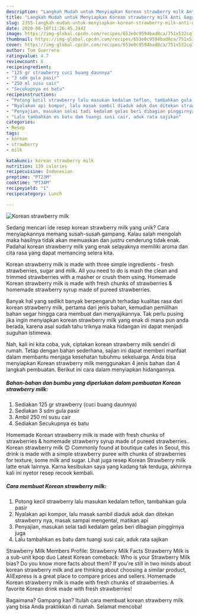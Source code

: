 ```yaml
---
description: "Langkah Mudah untuk Menyiapkan Korean strawberry milk Anti Gagal"
title: "Langkah Mudah untuk Menyiapkan Korean strawberry milk Anti Gagal"
slug: 2355-langkah-mudah-untuk-menyiapkan-korean-strawberry-milk-anti-gagal
date: 2020-08-10T11:26:45.244Z
image: https://img-global.cpcdn.com/recipes/653e0c9594bad8ca/751x532cq70/korean-strawberry-milk-foto-resep-utama.jpg
thumbnail: https://img-global.cpcdn.com/recipes/653e0c9594bad8ca/751x532cq70/korean-strawberry-milk-foto-resep-utama.jpg
cover: https://img-global.cpcdn.com/recipes/653e0c9594bad8ca/751x532cq70/korean-strawberry-milk-foto-resep-utama.jpg
author: Tom Guerrero
ratingvalue: 4.7
reviewcount: 6
recipeingredient:
- "125 gr strawberry cuci buang daunnya"
- "3 sdm gula pasir"
- "250 ml susu cair"
- "Secukupnya es batu"
recipeinstructions:
- "Potong kecil strawberry lalu masukan kedalam teflon, tambahkan gula pasir"
- "Nyalakan api kompor, lalu masak sambil diaduk aduk dan ditekan strawberry nya, masak sampai mengental, matikan api"
- "Penyajian, masukan selai tadi kedalam gelas beri dibagian pinggirnya juga"
- "Lalu tambahkan es batu dam tuangi susi cair, aduk rata sajikan"
categories:
- Resep
tags:
- korean
- strawberry
- milk

katakunci: korean strawberry milk 
nutrition: 139 calories
recipecuisine: Indonesian
preptime: "PT23M"
cooktime: "PT34M"
recipeyield: "1"
recipecategory: Lunch

---
```



![Korean strawberry milk](https://img-global.cpcdn.com/recipes/653e0c9594bad8ca/751x532cq70/korean-strawberry-milk-foto-resep-utama.jpg)

Sedang mencari ide resep korean strawberry milk yang unik? Cara menyiapkannya memang susah-susah gampang. Kalau salah mengolah maka hasilnya tidak akan memuaskan dan justru cenderung tidak enak. Padahal korean strawberry milk yang enak selayaknya memiliki aroma dan cita rasa yang dapat memancing selera kita.

Korean strawberry milk is made with three simple ingredients - fresh strawberries, sugar and milk. All you need to do is mash the clean and trimmed strawberries with a masher or crush them using. Homemade Korean strawberry milk is made with fresh chunks of strawberries &amp; homemade strawberry syrup made of pureed strawberries.

Banyak hal yang sedikit banyak berpengaruh terhadap kualitas rasa dari korean strawberry milk, pertama dari jenis bahan, kemudian pemilihan bahan segar hingga cara membuat dan menyajikannya. Tak perlu pusing jika ingin menyiapkan korean strawberry milk yang enak di mana pun anda berada, karena asal sudah tahu triknya maka hidangan ini dapat menjadi suguhan istimewa.


Nah, kali ini kita coba, yuk, ciptakan korean strawberry milk sendiri di rumah. Tetap dengan bahan sederhana, sajian ini dapat memberi manfaat dalam membantu menjaga kesehatan tubuhmu sekeluarga. Anda bisa menyiapkan Korean strawberry milk menggunakan 4 jenis bahan dan 4 langkah pembuatan. Berikut ini cara dalam menyiapkan hidangannya.

<!--inarticleads1-->

##### Bahan-bahan dan bumbu yang diperlukan dalam pembuatan Korean strawberry milk:

1. Sediakan 125 gr strawberry (cuci buang daunnya)
1. Sediakan 3 sdm gula pasir
1. Ambil 250 ml susu cair
1. Sediakan Secukupnya es batu


Homemade Korean strawberry milk is made with fresh chunks of strawberries &amp; homemade strawberry syrup made of pureed strawberries.. Korean strawberry milk 😊 Commonly found at boutique cafes in Seoul, this drink is made with a simple strawberry puree with chunks of strawberries for texture, some milk and sugar. Lihat juga resep Korean Strawberry milk latte enak lainnya. Karna kesibukan saya yang kadang tak terduga, akhirnya kali ini nyetor resep recook kembali. 

<!--inarticleads2-->

##### Cara membuat Korean strawberry milk:

1. Potong kecil strawberry lalu masukan kedalam teflon, tambahkan gula pasir
1. Nyalakan api kompor, lalu masak sambil diaduk aduk dan ditekan strawberry nya, masak sampai mengental, matikan api
1. Penyajian, masukan selai tadi kedalam gelas beri dibagian pinggirnya juga
1. Lalu tambahkan es batu dam tuangi susi cair, aduk rata sajikan


Strawberry Milk Members Profile: Strawberry Milk Facts Strawberry Milk is a sub-unit kpop duo Latest Korean comeback: Who is your Strawberry Milk bias? Do you know more facts about them? If you&#39;re still in two minds about korean strawberry milk and are thinking about choosing a similar product, AliExpress is a great place to compare prices and sellers. Homemade Korean strawberry milk is made with fresh chunks of strawberries. A favorite Korean drink made with fresh strawberries! 

Bagaimana? Gampang kan? Itulah cara membuat korean strawberry milk yang bisa Anda praktikkan di rumah. Selamat mencoba!
